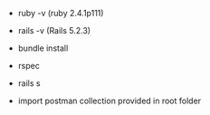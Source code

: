 

* ruby -v (ruby 2.4.1p111)

* rails -v (Rails 5.2.3)

* bundle install

* rspec

* rails s

* import postman collection provided in root folder



